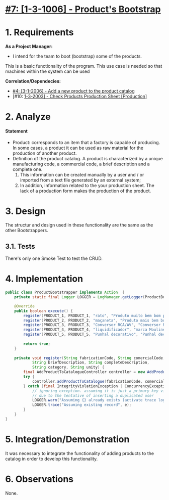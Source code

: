 # [#7: [1-3-1006] - Product's Bootstrap](https://bitbucket.org/pjoliveira/lei_isep_2019_20_sem4_2db_1180573_1180715_1180723_1180712/issues/7/1-3-1006-products-bootstrap)

# 1. Requirements

**As a Project Manager:**

-  I intend for the team to boot (bootstrap) some of the products.

This is a basic functionality of the program. This use case is needed so that machines within the system can be used

**Correlation/Dependecies:**

- [#4: [3-1-2006] - Add a new product to the product catalog](https://bitbucket.org/pjoliveira/lei_isep_2019_20_sem4_2db_1180573_1180715_1180723_1180712/issues/4/3-1-2006-add-a-new-product-to-the-product)
- [#10: [1-3-2003\] - Check Products Production Sheet [Production]](https://bitbucket.org/pjoliveira/lei_isep_2019_20_sem4_2db_1180573_1180715_1180723_1180712/issues/10/1-3-2003-check-products-production-sheet)

# 2. Analyze

#### **Statement**

- Product: corresponds to an item that a factory is capable of producing. In some cases, a product it can be used as raw material for the production of another product.
- Definition of the product catalog. A product is characterized by a unique manufacturing code, a commercial code, a brief description and a complete one.
  1. This information can be created manually by a user and / or imported from a text file generated by an external system;
  2. In addition, information related to the your production sheet. The lack of a production form makes the production of the product.

# 3. Design

The structur and design used in these functionality are the same as the other Bootstrappers.

## 3.1. Tests 

There's only one Smoke Test to test the CRUD.

# 4. Implementation

```java
public class ProductBootstrapper implements Action  {
    private static final Logger LOGGER = LogManager.getLogger(ProductBootstrapper.class);

    @Override
    public boolean execute() {
        register(PRODUCT_1, PRODUCT_1, "rato", "Produto muito bem bom para fazer coisas", "informática", "U1");
        register(PRODUCT_2, PRODUCT_2, "maçaneta", "Produto mais bem bom para fazer coisas", "carpintaria", "U2");
        register(PRODUCT_3, PRODUCT_3, "Conversor RCA/AV", "Conversor RCA/AV para HDMI 1080p (novo)", "informática", "U2");
        register(PRODUCT_4, PRODUCT_4, "liquidificador", "marca Moulinex / modelo Déposité", "cozinha", "U2");
        register(PRODUCT_5, PRODUCT_5, "Punhal decorativo", "Punhal decorativo todo trabalhador", "fantasias", "U1");
        
        return true;
    }
    
    private void register(String fabricationCode, String comercialCode, 
            String briefDescription, String completeDescription,
            String category, String unity) {
        final AddProductToCatalogueController controller = new AddProductToCatalogueController();
        try {
            controller.addProductToCatalogue(fabricationCode, comercialCode, briefDescription, completeDescription, category, unity);
        } catch (final IntegrityViolationException | ConcurrencyException e) {
            // ignoring exception. assuming it is just a primary key violation
            // due to the tentative of inserting a duplicated user
            LOGGER.warn("Assuming {} already exists (activate trace log for details)");
            LOGGER.trace("Assuming existing record", e);
        }
    }
}
```



# 5. Integration/Demonstration

It was necessary to integrate the functionality of adding products to the catalog in order to develop this functionality.

# 6. Observations

None.



